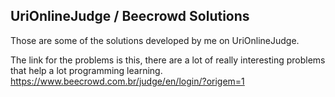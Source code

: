 ## UriOnlineJudge / Beecrowd Solutions

Those are some of the solutions developed by me on UriOnlineJudge.

The link for the problems is this, there are a lot of really interesting problems that help a lot programming learning.
https://www.beecrowd.com.br/judge/en/login/?origem=1

